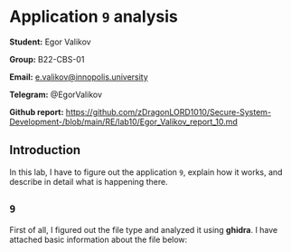 # Application `9` analysis

**Student:** Egor Valikov

**Group:** B22-CBS-01

**Email:** e.valikov@innopolis.university

**Telegram:** @EgorValikov

**Github report:** https://github.com/zDragonLORD1010/Secure-System-Development-/blob/main/RE/lab10/Egor_Valikov_report_10.md

## Introduction

In this lab, I have to figure out the application `9`, explain how it works, and describe in detail what is happening there.

## `9`

First of all, I figured out the file type and analyzed it using **ghidra**. I have attached basic information about the file below:

